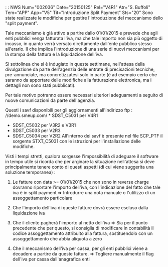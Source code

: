  :  : NWS Num="002036" Date="20150125" Rel="V4R1" Atr="S. Buffoli" Tem="APP" App="V5" Tit="Introduzione Split Payment" Sts="20"
Sono state realizzate le modifiche per gestire l'introduzione del meccanismo dello "split payment".

Tale meccanismo è già attivo a partire dallo 01/01/2015 e prevede che agli enti pubblici venga fatturata l'iva, ma che tale importo non sia più oggetto di incasso, in quanto verrà versato direttamente dall'ente pubblico stesso all'erario. Il che implica l'introduzione di una serie di nuovi meccanismi per la stampa della fattura e la liquidazione dell'iva.

Si sottolinea che si è indugiato in queste settimane, nell'attesa della divulgazione da parte dell'agenzia delle entrate di precisazioni tecniche, pre-annunciate, ma concretizzatesi solo in parte (è ad esempio certo che saranno da apportare delle modifiche alla fatturazione elettronica, ma i dettagli non sono stati pubblicati).

Per tale motivo potranno essere necessari ulteriori adeguamenti a seguito di nuove comunicazioni da parte dell'agenzia.

Questi i savf disponibili per gli aggiornamenti all'indirizzo ftp : //demo.smeup.com/ * SDST_C5031 per V4R1
* SDST_C5032 per V3R2 e V3R1
* SDST_C5033 per V2R3
* SDST_C5034 per V2R2
All'interno dei savf è presente nel file SCP_PTF il sorgente STXT_C5031 con le istruzioni per l'installazione delle modifiche.

Visti i tempi stretti, qualora sorgesse l'impossibilità di adeguare il software in tempo utile si ricorda che per arginare la situazione nell'attesa si deve principalmente tenere conto di questi aspetti (di cui viene suggerita una soluzione temporanea) : 

1. Le fatture con data >= 01/01/2015 che non sono in reverse charge dovranno riportare
l'importo dell'iva, con l'indicazione del fatto che tale iva è in split payment => Introdurre una nota manuale o l'utilizzo di un assoggettamento particolare 
2. Che l'importo dell'iva di queste fatture dovrà essere escluso dalla liquidazione iva

3. Che il cliente pagherà l'importo al netto dell'iva
=> Sia per il punto precedente che per questo, si consiglia di modificare in contabilità il codice assoggettamento attribuito alla fattura, sostituendolo con un assoggettamento che abbia aliquota a zero

4. Che il meccanismo dell'iva per cassa, per gli enti pubblici viene a decadere a partire da
queste fatture.
=> Togliere manualmente il flag dell'iva per cassa dall'anagrafica enti 
